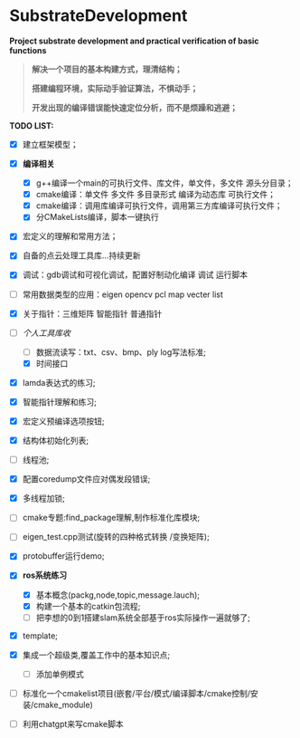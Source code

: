 # SubstrateDevelopment

**Project substrate development and practical verification of basic functions**

> **解决一个项目的基本构建方式，理清结构；**
>
> **搭建编程环境，实际动手验证算法，不惧动手；**
>
> **开发出现的编译错误能快速定位分析，而不是烦躁和逃避；**

**TODO LIST:**

- [X] 建立框架模型；
- [X] **编译相关**

  - [X] g++编译一个main的可执行文件、库文件，单文件，多文件   源头分目录；
  - [X] cmake编译：单文件 多文件  多目录形式   编译为动态库 可执行文件；
  - [X] cmake编译：调用库编译可执行文件，调用第三方库编译可执行文件；
  - [X] 分CMakeLists编译，脚本一键执行
- [X] 宏定义的理解和常用方法；
- [X] 自备的点云处理工具库...持续更新
- [X] 调试：gdb调试和可视化调试，配置好制动化编译 调试 运行脚本
- [ ] 常用数据类型的应用：eigen opencv pcl  map vecter list
- [X] 关于指针：三维矩阵 智能指针 普通指针
- [ ] *个人工具库收*

  - [ ] 数据流读写：txt、csv、bmp、ply  log写法标准;
  - [X] 时间接口
- [X] lamda表达式的练习;
- [X] 智能指针理解和练习;
- [X] 宏定义预编译选项按钮;
- [X] 结构体初始化列表;
- [ ] 线程池;
- [X] 配置coredump文件应对偶发段错误;
- [X] 多线程加锁;
- [ ] cmake专题:find_package理解,制作标准化库模块;
- [ ] eigen_test.cpp测试(旋转的四种格式转换 /变换矩阵);
- [X] protobuffer运行demo;
- [X] **ros系统练习**

  - [X] 基本概念(packg,node,topic,message.lauch);
  - [X] 构建一个基本的catkin包流程;
  - [ ] 把李想的0到1搭建slam系统全部基于ros实际操作一遍就够了;
- [X] template;
- [X] 集成一个超级类,覆盖工作中的基本知识点;

  - [ ] 添加单例模式
- [ ] 标准化一个cmakelist项目(嵌套/平台/模式/编译脚本/cmake控制/安装/cmake_module)
- [ ] 利用chatgpt来写cmake脚本
